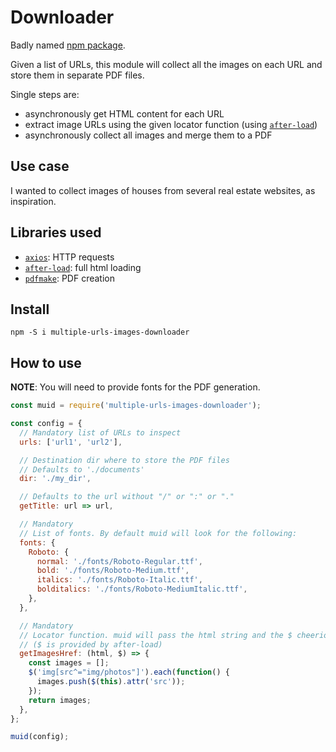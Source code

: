 # Downloader

Badly named [npm package](https://www.npmjs.com/package/multiple-urls-images-downloader).

Given a list of URLs, this module will collect all the images on each URL and store them in separate PDF files.

Single steps are:

- asynchronously get HTML content for each URL
- extract image URLs using the given locator function (using [`after-load`](https://www.npmjs.com/package/after-load))
- asynchronously collect all images and merge them to a PDF

## Use case

I wanted to collect images of houses from several real estate websites, as inspiration.

## Libraries used

- [`axios`](https://www.npmjs.com/package/axios): HTTP requests
- [`after-load`](https://www.npmjs.com/package/after-load): full html loading
- [`pdfmake`](https://www.npmjs.com/package/pdfmake): PDF creation

## Install

```
npm -S i multiple-urls-images-downloader
```

## How to use

**NOTE**: You will need to provide fonts for the PDF generation.

```js
const muid = require('multiple-urls-images-downloader');

const config = {
  // Mandatory list of URLs to inspect
  urls: ['url1', 'url2'],

  // Destination dir where to store the PDF files
  // Defaults to './documents'
  dir: './my_dir',

  // Defaults to the url without "/" or ":" or "."
  getTitle: url => url,

  // Mandatory
  // List of fonts. By default muid will look for the following:
  fonts: {
    Roboto: {
      normal: './fonts/Roboto-Regular.ttf',
      bold: './fonts/Roboto-Medium.ttf',
      italics: './fonts/Roboto-Italic.ttf',
      bolditalics: './fonts/Roboto-MediumItalic.ttf',
    },
  },

  // Mandatory
  // Locator function. muid will pass the html string and the $ cheerio object
  // ($ is provided by after-load)
  getImagesHref: (html, $) => {
    const images = [];
    $('img[src^="img/photos"]').each(function() {
      images.push($(this).attr('src'));
    });
    return images;
  },
};

muid(config);
```
